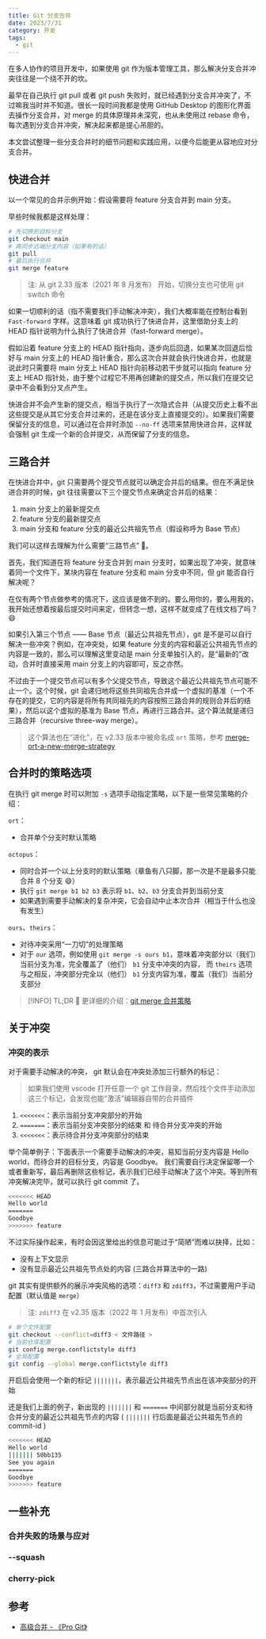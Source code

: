 ```yaml
---
title: Git 分支合并
date: 2023/7/31
category: 开发
tags:
  - git
---
```


在多人协作的项目开发中，如果使用 git 作为版本管理工具，那么解决分支合并冲突往往是一个绕不开的坎。

最早在自己执行 git pull 或者 git push 失败时，就已经遇到分支合并冲突了，不过嘛我当时并不知道。很长一段时间我都是使用 GitHub Desktop 的图形化界面去操作分支合并，对 merge 的具体原理并未深究，也从未使用过 rebase 命令，每次遇到分支合并冲突，解决起来都是提心吊胆的。

本文尝试整理一些分支合并时的细节问题和实践应用，以便今后能更从容地应对分支合并。

## 快进合并

以一个常见的合并示例开始：假设需要将 feature 分支合并到 main 分支。

早些时候我都是这样处理：

```bash
# 先切换到目标分支
git checkout main
# 再同步远端分支内容（如果有的话）
git pull
# 最后执行合并
git merge feature
```

> 注: 从 git 2.33 版本（2021 年 8 月发布） 开始，切换分支也可使用 git switch 命令

如果一切顺利的话（指不需要我们手动解决冲突），我们大概率能在控制台看到 `Fast-forward` 字样。这意味着 git 成功执行了快进合并，这里借助分支上的 HEAD 指针说明为什么执行了快进合并（fast-forward merge）。

假如沿着 feature 分支上的 HEAD 指针指向，逐步向后回退，如果某次回退后恰好与 main 分支上的 HEAD 指针重合，那么这次合并就会执行快进合并，也就是说此时只需要将 main 分支上 HEAD 指针向前移动若干步就可以指向 feature 分支上 HEAD 指针处，由于整个过程它不用再创建新的提交点，所以我们在提交记录中不会看到分叉点产生。

快进合并不会产生新的提交点，相当于执行了一次隐式合并（从提交历史上看不出这些提交是从其它分支合并过来的，还是在该分支上直接提交的）。如果我们需要保留分支的信息，可以通过在合并时添加 `--no-ff` 选项来禁用快进合并，这样就会强制 git 生成一个新的合并提交，从而保留了分支的信息。

## 三路合并

在快进合并中，git 只需要两个提交节点就可以确定合并后的结果。但在不满足快进合并的时候，git 往往需要以下三个提交节点来确定合并后的结果：

1. main 分支上的最新提交点
2. feature 分支的最新提交点
3. main 分支和 feature 分支的最近公共祖先节点（假设称呼为 Base 节点）

我们可以这样去理解为什么需要“三路节点” 🤔。

首先，我们知道在将 feature 分支合并到 main 分支时，如果出现了冲突，就意味着同一个文件下，某块内容在 feature 分支和 main 分支中不同，但 git 能否自行解决呢？

在仅有两个节点做参考的情况下，这应该是做不到的。要么用你的，要么用我的，我开始还想着按最后提交时间来定，但转念一想，这样不就变成了在线文档了吗？😄

如果引入第三个节点 —— Base 节点（最近公共祖先节点），git 是不是可以自行解决一些冲突？例如，在冲突处，如果 feature 分支的内容和最近公共祖先节点的内容是一致的，那么可以理解这里变动是 main 分支单独引入的，是“最新的”改动，合并时直接采用 main 分支上的内容即可，反之亦然。

不过由于一个提交节点可以有多个父提交节点，导致这个最近公共祖先节点可能不止一个。这个时候，git 会递归地将这些共同祖先合并成一个虚拟的基准（一个不存在的提交，它的内容是将所有共同祖先的内容按照三路合并的规则合并后的结果），然后以这个虚拟的基准为 Base 节点，再进行三路合并。这个算法就是递归三路合并（recursive three-way merge）。

> 这个算法也在“进化”，在 v2.33 版本中被命名成 `ort` 策略，参考 [merge-ort-a-new-merge-strategy](https://github.blog/2021-08-16-highlights-from-git-2-33/#merge-ort-a-new-merge-strategy)

## 合并时的策略选项

在执行 git merge 时可以附加 `-s` 选项手动指定策略，以下是一些常见策略的介绍：

`ort`：

- 合并单个分支时默认策略

`octopus`：

- 同时合并一个以上分支时的默认策略（章鱼有八只脚，那一次是不是最多只能合并 8 个分支 😄）
- 执行 `git merge b1 b2 b3` 表示将 `b1`、`b2`、`b3` 分支合并到当前分支
- 如果遇到需要手动解决的复杂冲突，它会自动中止本次合并（相当于什么也没有发生）

`ours`、`theirs`：

- 对待冲突采用“一刀切”的处理策略
- 对于 `our` 选项，例如使用 `git merge -s ours b1`，意味着冲突部分以（我们）当前分支为准，完全覆盖了（他们） `b1` 分支中冲突的内容， 而 `theirs` 选项与之相反，冲突部分完全以（他们） `b1` 分支内容为准，覆盖（我们）当前分支部分

> [!INFO] TL;DR 👀
> 更详细的介绍：[git merge 合并策略](https://git-scm.com/docs/git-merge/zh_HANS-CN#_%E5%90%88%E5%B9%B6%E6%88%98%E7%95%A5)

## 关于冲突

### 冲突的表示

对于需要手动解决的冲突， git 默认会在冲突处添加三行额外的标记：

> 如果我们使用 vscode 打开任意一个 git 工作目录，然后找个文件手动添加这三个标记，会发现也能“激活”编辑器自带的合并插件

1. `<<<<<<<`：表示当前分支冲突部分的开始
2. `=======`：表示当前分支冲突部分的结束 和 待合并分支冲突的开始
3. `<<<<<<<`：表示待合并分支冲突部分的结束

举个简单例子：下面表示一个需要手动解决的冲突，易知当前分支内容是 Hello world，而待合并的目标分支，内容是 Goodbye。 我们需要自行决定保留哪一个或者重新写，最后再删除这些标记，表示我们已经手动解决了这个冲突。等到所有冲突解决完毕，就可以执行 git commit 了。

```bash
<<<<<<< HEAD
Hello world
=======
Goodbye
>>>>>>> feature
```

不过实际操作起来，有时会因这里给出的信息可能过于“简陋”而难以抉择，比如：

- 没有上下文显示
- 没有显示最近公共祖先节点处的内容 (三路合并算法中的一路)

git 其实有提供额外的展示冲突风格的选项：`diff3` 和 `zdiff3`，不过需要用户手动配置（默认值是 `merge`）

> 注: `zdiff3` 在 v2.35 版本（2022 年 1 月发布）中首次引入

```bash
# 单个文件配置
git checkout --conflict=diff3 < 文件路径 >
# 当前仓库配置
git config merge.conflictstyle diff3
# 全局配置
git config --global merge.conflictstyle diff3
```

开启后会使用一个新的标记 `|||||||`，表示最近公共祖先节点出在该冲突部分的开始

还是我们上面的例子，新出现的 `|||||||` 和 `=======` 中间部分就是当前分支和待合并分支的最近公共祖先节点的内容 ( `|||||||` 行后面是最近公共祖先节点的 commit-id )

```bash
<<<<<<< HEAD
Hello world
||||||| 50bb135
See you again
=======
Goodbye
>>>>>>> feature
```

## 一些补充

### 合并失败的场景与应对

### --squash

### cherry-pick

## 参考

- [高级合并 - 《Pro Git》](https://git-scm.com/book/zh/v2/Git-%E5%B7%A5%E5%85%B7-%E9%AB%98%E7%BA%A7%E5%90%88%E5%B9%B6)
